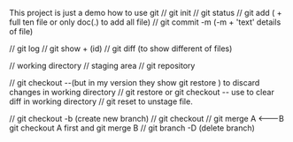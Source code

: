 This project is just a demo how to use git
// git init
// git status
// git add ( + full ten file or only doc(.) to add all file)
// git commit -m (-m + 'text' details of file)

// git log
// git show + (id)
// git diff (to show different of files)

// working directory
// staging area
// git repository

// git checkout --<file>(but in my version they show git restore <file>) to discard changes in working directory
// git restore or git checkout -- use to clear diff in working directory
// git reset to unstage file.


// git checkout -b <branch> (create new branch)
// git checkout <branch>
// git merge
A <---B
git checkout A first and git merge B
// git branch -D <branch> (delete branch)